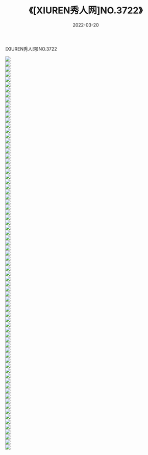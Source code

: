 ﻿---
layout: post
title:  《[XIUREN秀人网]NO.3722》
date:   2022-03-20
img: http://img.660000.xyz/Sharelink/秀人网/秀人网第04部分/[XIUREN秀人网]NO.3722/000.jpg
categories: [美女, 清纯, 唯美]
---

[XIUREN秀人网]NO.3722

 ![](http://img.660000.xyz/Sharelink/秀人网/秀人网第04部分/[XIUREN秀人网]NO.3722/001.jpg) <br>![](http://img.660000.xyz/Sharelink/秀人网/秀人网第04部分/[XIUREN秀人网]NO.3722/002.jpg) <br>![](http://img.660000.xyz/Sharelink/秀人网/秀人网第04部分/[XIUREN秀人网]NO.3722/003.jpg) <br>![](http://img.660000.xyz/Sharelink/秀人网/秀人网第04部分/[XIUREN秀人网]NO.3722/004.jpg) <br>![](http://img.660000.xyz/Sharelink/秀人网/秀人网第04部分/[XIUREN秀人网]NO.3722/005.jpg) <br>![](http://img.660000.xyz/Sharelink/秀人网/秀人网第04部分/[XIUREN秀人网]NO.3722/006.jpg) <br>![](http://img.660000.xyz/Sharelink/秀人网/秀人网第04部分/[XIUREN秀人网]NO.3722/007.jpg) <br>![](http://img.660000.xyz/Sharelink/秀人网/秀人网第04部分/[XIUREN秀人网]NO.3722/008.jpg) <br>![](http://img.660000.xyz/Sharelink/秀人网/秀人网第04部分/[XIUREN秀人网]NO.3722/009.jpg) <br>![](http://img.660000.xyz/Sharelink/秀人网/秀人网第04部分/[XIUREN秀人网]NO.3722/010.jpg) <br>![](http://img.660000.xyz/Sharelink/秀人网/秀人网第04部分/[XIUREN秀人网]NO.3722/011.jpg) <br>![](http://img.660000.xyz/Sharelink/秀人网/秀人网第04部分/[XIUREN秀人网]NO.3722/012.jpg) <br>![](http://img.660000.xyz/Sharelink/秀人网/秀人网第04部分/[XIUREN秀人网]NO.3722/013.jpg) <br>![](http://img.660000.xyz/Sharelink/秀人网/秀人网第04部分/[XIUREN秀人网]NO.3722/014.jpg) <br>![](http://img.660000.xyz/Sharelink/秀人网/秀人网第04部分/[XIUREN秀人网]NO.3722/015.jpg) <br>![](http://img.660000.xyz/Sharelink/秀人网/秀人网第04部分/[XIUREN秀人网]NO.3722/016.jpg) <br>![](http://img.660000.xyz/Sharelink/秀人网/秀人网第04部分/[XIUREN秀人网]NO.3722/017.jpg) <br>![](http://img.660000.xyz/Sharelink/秀人网/秀人网第04部分/[XIUREN秀人网]NO.3722/018.jpg) <br>![](http://img.660000.xyz/Sharelink/秀人网/秀人网第04部分/[XIUREN秀人网]NO.3722/019.jpg) <br>![](http://img.660000.xyz/Sharelink/秀人网/秀人网第04部分/[XIUREN秀人网]NO.3722/020.jpg) <br>![](http://img.660000.xyz/Sharelink/秀人网/秀人网第04部分/[XIUREN秀人网]NO.3722/021.jpg) <br>![](http://img.660000.xyz/Sharelink/秀人网/秀人网第04部分/[XIUREN秀人网]NO.3722/022.jpg) <br>![](http://img.660000.xyz/Sharelink/秀人网/秀人网第04部分/[XIUREN秀人网]NO.3722/023.jpg) <br>![](http://img.660000.xyz/Sharelink/秀人网/秀人网第04部分/[XIUREN秀人网]NO.3722/024.jpg) <br>![](http://img.660000.xyz/Sharelink/秀人网/秀人网第04部分/[XIUREN秀人网]NO.3722/025.jpg) <br>![](http://img.660000.xyz/Sharelink/秀人网/秀人网第04部分/[XIUREN秀人网]NO.3722/026.jpg) <br>![](http://img.660000.xyz/Sharelink/秀人网/秀人网第04部分/[XIUREN秀人网]NO.3722/027.jpg) <br>![](http://img.660000.xyz/Sharelink/秀人网/秀人网第04部分/[XIUREN秀人网]NO.3722/028.jpg) <br>![](http://img.660000.xyz/Sharelink/秀人网/秀人网第04部分/[XIUREN秀人网]NO.3722/029.jpg) <br>![](http://img.660000.xyz/Sharelink/秀人网/秀人网第04部分/[XIUREN秀人网]NO.3722/030.jpg) <br>![](http://img.660000.xyz/Sharelink/秀人网/秀人网第04部分/[XIUREN秀人网]NO.3722/031.jpg) <br>![](http://img.660000.xyz/Sharelink/秀人网/秀人网第04部分/[XIUREN秀人网]NO.3722/032.jpg) <br>![](http://img.660000.xyz/Sharelink/秀人网/秀人网第04部分/[XIUREN秀人网]NO.3722/033.jpg) <br>![](http://img.660000.xyz/Sharelink/秀人网/秀人网第04部分/[XIUREN秀人网]NO.3722/034.jpg) <br>![](http://img.660000.xyz/Sharelink/秀人网/秀人网第04部分/[XIUREN秀人网]NO.3722/035.jpg) <br>![](http://img.660000.xyz/Sharelink/秀人网/秀人网第04部分/[XIUREN秀人网]NO.3722/036.jpg) <br>![](http://img.660000.xyz/Sharelink/秀人网/秀人网第04部分/[XIUREN秀人网]NO.3722/037.jpg) <br>![](http://img.660000.xyz/Sharelink/秀人网/秀人网第04部分/[XIUREN秀人网]NO.3722/038.jpg) <br>![](http://img.660000.xyz/Sharelink/秀人网/秀人网第04部分/[XIUREN秀人网]NO.3722/039.jpg) <br>![](http://img.660000.xyz/Sharelink/秀人网/秀人网第04部分/[XIUREN秀人网]NO.3722/040.jpg) <br>![](http://img.660000.xyz/Sharelink/秀人网/秀人网第04部分/[XIUREN秀人网]NO.3722/041.jpg) <br>![](http://img.660000.xyz/Sharelink/秀人网/秀人网第04部分/[XIUREN秀人网]NO.3722/042.jpg) <br>![](http://img.660000.xyz/Sharelink/秀人网/秀人网第04部分/[XIUREN秀人网]NO.3722/043.jpg) <br>![](http://img.660000.xyz/Sharelink/秀人网/秀人网第04部分/[XIUREN秀人网]NO.3722/044.jpg) <br>![](http://img.660000.xyz/Sharelink/秀人网/秀人网第04部分/[XIUREN秀人网]NO.3722/045.jpg) <br>![](http://img.660000.xyz/Sharelink/秀人网/秀人网第04部分/[XIUREN秀人网]NO.3722/046.jpg) <br>![](http://img.660000.xyz/Sharelink/秀人网/秀人网第04部分/[XIUREN秀人网]NO.3722/047.jpg) <br>![](http://img.660000.xyz/Sharelink/秀人网/秀人网第04部分/[XIUREN秀人网]NO.3722/048.jpg) <br>![](http://img.660000.xyz/Sharelink/秀人网/秀人网第04部分/[XIUREN秀人网]NO.3722/049.jpg) <br>![](http://img.660000.xyz/Sharelink/秀人网/秀人网第04部分/[XIUREN秀人网]NO.3722/050.jpg) <br>![](http://img.660000.xyz/Sharelink/秀人网/秀人网第04部分/[XIUREN秀人网]NO.3722/051.jpg) <br>![](http://img.660000.xyz/Sharelink/秀人网/秀人网第04部分/[XIUREN秀人网]NO.3722/052.jpg) <br>![](http://img.660000.xyz/Sharelink/秀人网/秀人网第04部分/[XIUREN秀人网]NO.3722/053.jpg) <br>![](http://img.660000.xyz/Sharelink/秀人网/秀人网第04部分/[XIUREN秀人网]NO.3722/054.jpg) <br>![](http://img.660000.xyz/Sharelink/秀人网/秀人网第04部分/[XIUREN秀人网]NO.3722/055.jpg) <br>![](http://img.660000.xyz/Sharelink/秀人网/秀人网第04部分/[XIUREN秀人网]NO.3722/056.jpg) <br>![](http://img.660000.xyz/Sharelink/秀人网/秀人网第04部分/[XIUREN秀人网]NO.3722/057.jpg) <br>![](http://img.660000.xyz/Sharelink/秀人网/秀人网第04部分/[XIUREN秀人网]NO.3722/058.jpg) <br>![](http://img.660000.xyz/Sharelink/秀人网/秀人网第04部分/[XIUREN秀人网]NO.3722/059.jpg) <br>![](http://img.660000.xyz/Sharelink/秀人网/秀人网第04部分/[XIUREN秀人网]NO.3722/060.jpg) <br>![](http://img.660000.xyz/Sharelink/秀人网/秀人网第04部分/[XIUREN秀人网]NO.3722/061.jpg) <br>![](http://img.660000.xyz/Sharelink/秀人网/秀人网第04部分/[XIUREN秀人网]NO.3722/062.jpg) <br>![](http://img.660000.xyz/Sharelink/秀人网/秀人网第04部分/[XIUREN秀人网]NO.3722/063.jpg) <br>![](http://img.660000.xyz/Sharelink/秀人网/秀人网第04部分/[XIUREN秀人网]NO.3722/064.jpg) <br>![](http://img.660000.xyz/Sharelink/秀人网/秀人网第04部分/[XIUREN秀人网]NO.3722/065.jpg) <br>![](http://img.660000.xyz/Sharelink/秀人网/秀人网第04部分/[XIUREN秀人网]NO.3722/066.jpg) <br>![](http://img.660000.xyz/Sharelink/秀人网/秀人网第04部分/[XIUREN秀人网]NO.3722/067.jpg) <br>![](http://img.660000.xyz/Sharelink/秀人网/秀人网第04部分/[XIUREN秀人网]NO.3722/068.jpg) <br>![](http://img.660000.xyz/Sharelink/秀人网/秀人网第04部分/[XIUREN秀人网]NO.3722/069.jpg) <br>![](http://img.660000.xyz/Sharelink/秀人网/秀人网第04部分/[XIUREN秀人网]NO.3722/070.jpg) <br>![](http://img.660000.xyz/Sharelink/秀人网/秀人网第04部分/[XIUREN秀人网]NO.3722/071.jpg) <br>![](http://img.660000.xyz/Sharelink/秀人网/秀人网第04部分/[XIUREN秀人网]NO.3722/072.jpg) <br>![](http://img.660000.xyz/Sharelink/秀人网/秀人网第04部分/[XIUREN秀人网]NO.3722/073.jpg) <br>![](http://img.660000.xyz/Sharelink/秀人网/秀人网第04部分/[XIUREN秀人网]NO.3722/074.jpg) <br>![](http://img.660000.xyz/Sharelink/秀人网/秀人网第04部分/[XIUREN秀人网]NO.3722/075.jpg) <br>![](http://img.660000.xyz/Sharelink/秀人网/秀人网第04部分/[XIUREN秀人网]NO.3722/076.jpg) <br>![](http://img.660000.xyz/Sharelink/秀人网/秀人网第04部分/[XIUREN秀人网]NO.3722/077.jpg) <br>